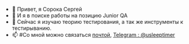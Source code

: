 - 👋 Привет, я Сорока Сергей      
- 👀 И я в поиске работы на позицию Junior QA
- 🌱 Сейчас я изучаю теорию тестирования, а так же инструменты к тестирыванию. 
- 📫 #Со мной можно связаться <a href="mailto:doppelganger444@gmail.com?subject=Тестирование">почтой</a>, <a href="https://t.me/usleeptimer">Telegram : @usleeptimer</a>
<!---

--->
